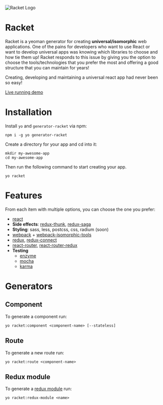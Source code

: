 ![Racket Logo](https://www.dropbox.com/s/y11z4zz4w8fcb1d/racket-logo.png?dl=1)

# Racket
Racket is a yeoman generator for creating **universal/isomorphic** web applications. One of the pains for developers who want to use React or want to develop universal apps was knowing which libraries to choose and how tie them up! Racket responds to this issue by giving you the option to choose the tools/technologies that you prefer the most and offering a good structure that you can maintain for years!

Creating, developing and maintaining a universal react app had never been so easy!

[Live running demo](https://racket-demo.herokuapp.com/)

# Installation
Install `yo` and `generator-racket` via npm:

```
npm i -g yo generator-racket
```

Create a directory for your app and cd into it:

```
mkdir my-awesome-app
cd my-awesome-app
```

Then run the following command to start creating your app.

```
yo racket
```

# Features
From each item with multiple options, you can choose the one you prefer:

- [react](https://github.com/facebook/react)
- **Side effects**: [redux-thunk](https://github.com/gaearon/redux-thunk), [redux-saga](https://github.com/yelouafi/redux-saga)
- **Styling**: sass, less, postcss, css, radium (soon)
- [webpack](https://webpack.github.io/) + [webpack-isomorphic-tools](https://github.com/halt-hammerzeit/webpack-isomorphic-tools)
- [redux](https://github.com/reactjs/redux), [redux-connect](https://github.com/makeomatic/redux-connect)
- [react-router](https://github.com/reactjs/react-router), [react-router-redux](https://github.com/reactjs/react-router-redux)
- **Testing**
  - [enzyme](https://github.com/airbnb/enzyme)
  - [mocha](https://github.com/mochajs/mocha)
  - [karma](https://github.com/karma-runner/karma)



# Generators
## Component
To generate a component run:

```
yo racket:component <component-name> [--stateless]
```

## Route
To generate a new route run:

```
yo racket:route <component-name>
```

## Redux module
To generate a [redux module](https://github.com/erikras/ducks-modular-redux) run:

```
yo racket:redux-module <name>
```
